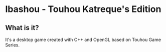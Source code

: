 # Ibashou - Touhou Katreque's Edition

## What is it?
It's a desktop game created with C++ and OpenGL based on Touhou Game Series.
